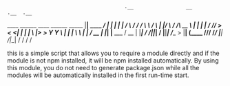                                           .__                 __         .__  .__
   ____    ______   ____ ______   _____   |__| ____   _______/  |______  |  | |  |
  / ___\  / ____/  /    \\____ \ /     \  |  |/    \ /  ___/\   __\__  \ |  | |  |
 / /_/  >< <_|  | |   |  \  |_> >  Y Y  \ |  |   |  \\___ \  |  |  / __ \|  |_|  |__
 \___  /  \__   | |___|  /   __/|__|_|  / |__|___|  /____  > |__| (____  /____/____/
/_____/      |__|      \/|__|         \/          \/     \/            \/

this is a simple script that allows you to require a module directly
and if the module is not npm installed, it will be npm installed automatically.
By using this module, you do not need to generate package.json while all the
modules will be automatically installed in the first run-time start.